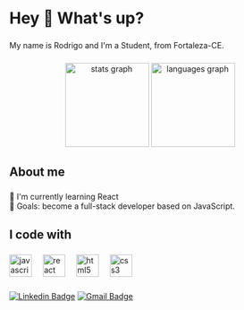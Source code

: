   
<h1 align="left">Hey 👋 What's up?</h1>

###

<p align="left">My name is Rodrigo and I'm a Student, from Fortaleza-CE.</p>

###

<div align="center">
  <img src="https://github-readme-stats.vercel.app/api?username=rxdrigocrn&hide_title=false&hide_rank=false&show_icons=true&include_all_commits=true&count_private=true&disable_animations=false&theme=dracula&locale=en&hide_border=false&order=1" height="150" alt="stats graph"  />
  <img src="https://github-readme-stats.vercel.app/api/top-langs?username=rxdrigocrn&locale=en&hide_title=false&layout=compact&card_width=320&langs_count=5&theme=dracula&hide_border=false&order=2" height="150" alt="languages graph"  />
</div>

###

<h2 align="left">About me</h2>

###

<p align="left">🌱 I'm currently learning React<br>🎯 Goals: become a full-stack developer based on JavaScript.</p>

###

<h2 align="left">I code with</h2>

###

<div align="left">
  <img src="https://cdn.jsdelivr.net/gh/devicons/devicon/icons/javascript/javascript-original.svg" height="40" alt="javascript logo"  />
  <img width="12" />
  <img src="https://cdn.jsdelivr.net/gh/devicons/devicon/icons/react/react-original.svg" height="40" alt="react logo"  />
  <img width="12" />
  <img src="https://cdn.jsdelivr.net/gh/devicons/devicon/icons/html5/html5-original.svg" height="40" alt="html5 logo"  />
  <img width="12" />
  <img src="https://cdn.jsdelivr.net/gh/devicons/devicon/icons/css3/css3-original.svg" height="40" alt="css3 logo"  />
</div>

###

[![Linkedin Badge](https://img.shields.io/badge/-Rodrigo%20Cirino-00875f?style=flat-square&logo=Linkedin&color=blue&link=https://www.linkedin.com/in/rodrigo-cirino/)](https://www.linkedin.com/in/rodrigo-cirino/) 
[![Gmail Badge](https://img.shields.io/badge/-rodrigocirinocl@gmail.com-00875f?style=flat-square&logo=Gmail&color=blue&logoColor=white&link=mailto:rodrigocirinocl@gmail.com)](mailto:rodrigocirinocl@gmail.com)

